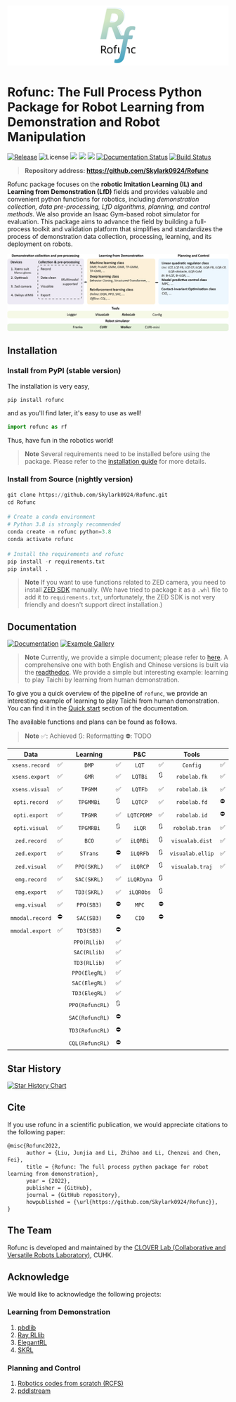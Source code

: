 ![](./img/logo8.png)

# Rofunc: The Full Process Python Package for Robot Learning from Demonstration and Robot Manipulation

[![Release](https://img.shields.io/github/v/release/Skylark0924/Rofunc)](https://pypi.org/project/rofunc/)
![License](https://img.shields.io/github/license/Skylark0924/Rofunc?color=blue)
![](https://img.shields.io/github/downloads/skylark0924/Rofunc/total)
[![](https://img.shields.io/github/issues-closed-raw/Skylark0924/Rofunc?color=brightgreen)](https://github.com/Skylark0924/Rofunc/issues?q=is%3Aissue+is%3Aclosed)
[![](https://img.shields.io/github/issues-raw/Skylark0924/Rofunc?color=orange)](https://github.com/Skylark0924/Rofunc/issues?q=is%3Aopen+is%3Aissue)
[![Documentation Status](https://readthedocs.org/projects/rofunc/badge/?version=latest)](https://rofunc.readthedocs.io/en/latest/?badge=latest)
[![Build Status](https://img.shields.io/endpoint.svg?url=https%3A%2F%2Factions-badge.atrox.dev%2FSkylark0924%2FRofunc%2Fbadge%3Fref%3Dmain&style=flat)](https://actions-badge.atrox.dev/Skylark0924/Rofunc/goto?ref=main)

> **Repository address: https://github.com/Skylark0924/Rofunc**

Rofunc package focuses on the **robotic Imitation Learning (IL) and Learning from Demonstration (LfD)** fields and
provides valuable and convenient python functions for robotics, including _demonstration collection, data
pre-processing, LfD algorithms, planning, and control methods_. We also provide an Isaac Gym-based robot simulator for
evaluation. This package aims to advance the field by building a full-process toolkit and validation platform that
simplifies and standardizes the process of demonstration data collection, processing, learning, and its deployment on
robots.

![](./img/pipeline.png)

## Installation

### Install from PyPI (stable version)

The installation is very easy,

```
pip install rofunc
```

and as you'll find later, it's easy to use as well!

```python
import rofunc as rf
```

Thus, have fun in the robotics world!
> **Note**
> Several requirements need to be installed before using the package. Please refer to
> the [installation guide](https://rofunc.readthedocs.io/en/latest/overview.html#installation) for more details.

### Install from Source (nightly version)

```python
git clone https://github.com/Skylark0924/Rofunc.git
cd Rofunc

# Create a conda environment
# Python 3.8 is strongly recommended
conda create -n rofunc python=3.8
conda activate rofunc

# Install the requirements and rofunc
pip install -r requirements.txt
pip install .
```

> **Note**
> If you want to use functions related to ZED camera, you need to
> install [ZED SDK](https://www.stereolabs.com/developers/release/#downloads) manually. (We have tried to package it as
> a `.whl` file to add it to `requirements.txt`, unfortunately, the ZED SDK is not very friendly and doesn't support
> direct installation.)

## Documentation

[![Documentation](https://img.shields.io/badge/Documentation-Access-brightgreen?style=for-the-badge)](https://rofunc.readthedocs.io/en/latest/)
[![Example Gallery](https://img.shields.io/badge/Example%20Gallery-Access-brightgreen?style=for-the-badge)](https://rofunc.readthedocs.io/en/latest/auto_examples/index.html)

> **Note**
> Currently, we provide a simple document; please refer to [here](./rofunc/).
> A comprehensive one with both English and Chinese versions is built via
> the [readthedoc](https://rofunc.readthedocs.io/en/latest/).
> We provide a simple but interesting example: learning to play
> Taichi by learning from human demonstration.

To give you a quick overview of the pipeline of `rofunc`, we provide an interesting example of learning to play Taichi
from human demonstration. You can find it in the [Quick start](https://rofunc.readthedocs.io/en/latest/quickstart.html)
section of the documentation.

The available functions and plans can be found as follows.

> **Note**
> ✅: Achieved 🔃: Reformatting ⛔: TODO

|      Data       |     |    Learning     |     |    P&C     |     |      Tools       |     |   Simulator    |     |
|:---------------:|-----|:---------------:|-----|:----------:|-----|:----------------:|-----|:--------------:|-----|
| `xsens.record`  | ✅   |      `DMP`      | ✅   |   `LQT`    | ✅   |     `Config`     | ✅   |    `Franka`    | ✅   |
| `xsens.export`  | ✅   |      `GMR`      | ✅   |  `LQTBi`   | 🔃  |   `robolab.fk`   | ✅   |     `CURI`     | ✅   |
| `xsens.visual`  | ✅   |     `TPGMM`     | ✅   |  `LQTFb`   | ✅   |   `robolab.ik`   | ✅   |   `CURIMini`   | 🔃  |
|  `opti.record`  | ✅   |    `TPGMMBi`    | 🔃  |  `LQTCP`   | ✅   |   `robolab.fd`   | ⛔   | `CURISoftHand` | 🔃  |
|  `opti.export`  | ✅   |     `TPGMR`     | ✅   | `LQTCPDMP` | ✅   |   `robolab.id`   | ⛔   |    `Walker`    | ✅   |
|  `opti.visual`  | ✅   |    `TPGMRBi`    | 🔃  |   `iLQR`   | 🔃  |  `robolab.tran`  | ✅   |                |     |
|  `zed.record`   | ✅   |      `BCO`      | ✅   |  `iLQRBi`  | 🔃  | `visualab.dist`  | ✅   |                |     |
|  `zed.export`   | ✅   |    `STrans`     | ⛔   |  `iLQRFb`  | 🔃  | `visualab.ellip` | ✅   |                |     |
|  `zed.visual`   | ✅   |   `PPO(SKRL)`   | ✅   |  `iLQRCP`  | 🔃  | `visualab.traj`  | ✅   |                |     |
|  `emg.record`   | ✅   |   `SAC(SKRL)`   | ✅   | `iLQRDyna` | 🔃  |                  |     |                |     |
|  `emg.export`   | ✅   |   `TD3(SKRL)`   | ✅   | `iLQRObs`  | 🔃  |                  |     |                |     |
|  `emg.visual`   | ✅   |   `PPO(SB3)`    | ⛔   |   `MPC`    | ⛔   |                  |     |                |     |
| `mmodal.record` | ⛔   |   `SAC(SB3)`    | ⛔   |   `CIO`    | ⛔   |                  |     |                |     |
| `mmodal.export` | ✅   |   `TD3(SB3)`    | ⛔   |            |     |                  |     |                |     |
|                 |     |  `PPO(RLlib)`   | ✅   |            |     |                  |     |                |     |
|                 |     |  `SAC(RLlib)`   | ✅   |            |     |                  |     |                |     |
|                 |     |  `TD3(RLlib)`   | ✅   |            |     |                  |     |                |     |
|                 |     |  `PPO(ElegRL)`  | ✅   |            |     |                  |     |                |     |
|                 |     |  `SAC(ElegRL)`  | ✅   |            |     |                  |     |                |     |
|                 |     |  `TD3(ElegRL)`  | ✅   |            |     |                  |     |                |     |
|                 |     | `PPO(RofuncRL)` | 🔃  |            |     |                  |     |                |     |
|                 |     | `SAC(RofuncRL)` | ⛔   |            |     |                  |     |                |     |
|                 |     | `TD3(RofuncRL)` | ⛔   |            |     |                  |     |                |     |
|                 |     | `CQL(RofuncRL)` | ⛔   |            |     |                  |     |                |     |

## Star History

[![Star History Chart](https://api.star-history.com/svg?repos=Skylark0924/Rofunc&type=Date)](https://star-history.com/#Skylark0924/Rofunc&Date)

## Cite

If you use rofunc in a scientific publication, we would appreciate citations to the following paper:

```
@misc{Rofunc2022,
      author = {Liu, Junjia and Li, Zhihao and Li, Chenzui and Chen, Fei},
      title = {Rofunc: The full process python package for robot learning from demonstration},
      year = {2022},
      publisher = {GitHub},
      journal = {GitHub repository},
      howpublished = {\url{https://github.com/Skylark0924/Rofunc}},
}
```

## The Team

Rofunc is developed and maintained by
the [CLOVER Lab (Collaborative and Versatile Robots Laboratory)](https://feichenlab.com/), CUHK.

## Acknowledge

We would like to acknowledge the following projects:

### Learning from Demonstration

1. [pbdlib](https://gitlab.idiap.ch/rli/pbdlib-python)
2. [Ray RLlib](https://docs.ray.io/en/latest/rllib/index.html)
3. [ElegantRL](https://github.com/AI4Finance-Foundation/ElegantRL)
4. [SKRL](https://github.com/Toni-SM/skrl)

### Planning and Control

1. [Robotics codes from scratch (RCFS)](https://gitlab.idiap.ch/rli/robotics-codes-from-scratch)
2. [pddlstream](https://github.com/caelan/pddlstream)
